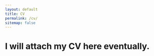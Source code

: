 ```yaml
---
layout: default
title: CV
permalink: /cv/
sitemap: false
---
```


# I will attach my CV here eventually. 
